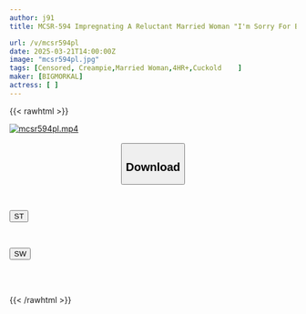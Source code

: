 ```yaml
---
author: j91
title: MCSR-594 Impregnating A Reluctant Married Woman "I'm Sorry For Being Such A Sloppy Pussy..." 300 Minutes 12 People

url: /v/mcsr594pl
date: 2025-03-21T14:00:00Z
image: "mcsr594pl.jpg"
tags: [Censored, Creampie,Married Woman,4HR+,Cuckold	]
maker: [BIGMORKAL]
actress: [ ]
---
```



{{< rawhtml >}}

<div class="video" data-videoid="6R6gl9zAQBS9Gy1">
    <a href="javascript:;">
        <img src="/v/mcsr594pl/mcsr594pl.jpg" width="WIDTH" height="HEIGHT" alt="mcsr594pl.mp4" loading="lazy">
    </a>
</div>

<script type="text/javascript" src="https://j91.asia/asset/on-demand-st.js"></script>

<br>
  <link rel="stylesheet" href="https://j91.asia/asset/bs5.css">
  
  <center>
  <button class="btn btn-primary" type="button" data-bs-toggle="collapse" data-bs-target=".multi-collapse" aria-expanded="false" aria-controls="multiCollapseExample1 multiCollapseExample2"><h2>Download</h2></button></center>
</p>
<div class="row">
  <div class="col">
    <div class="collapse multi-collapse" id="multiCollapseExample1">
      <div class="card card-body">
	      	      <br>
<div class="buttons">  
<p><a href="/v/mcsr594pl/st.html" target="_blank"><button class="btn-hover color-3"><i class="fa fa-download"></i> ST</button></a></p></div>
    </div>
  </div>
</div>
  <div class="col">
    <div class="collapse multi-collapse" id="multiCollapseExample2">
      <div class="card card-body">
	      <br>
<div class="buttons">
<p><a href="/v/mcsr594pl/sw.html" target="_blank"><button class="btn-hover color-2"><i class="fa fa-download"></i> SW</button></a></p></div>
<br><br>
      </div>
    </div>
  </div>
</div>

{{< /rawhtml >}}